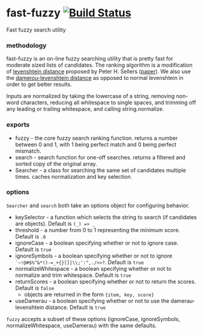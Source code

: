 # fast-fuzzy [![Build Status](https://travis-ci.org/EthanRutherford/fast-fuzzy.svg?branch=master)](https://travis-ci.org/EthanRutherford/fast-fuzzy)
Fast fuzzy search utility

### methodology
fast-fuzzy is an on-line fuzzy searching utility that is pretty fast for moderate sized lists of candidates.
The ranking algorithm is a modification of [levenshtein distance](https://en.wikipedia.org/wiki/Levenshtein_distance)
proposed by Peter H. Sellers ([paper](https://pdfs.semanticscholar.org/0517/aa6d420f66f74bd4b281e2ed0e2021f3d359.pdf)).
We also use the [damerou-levenshtein distance](https://en.wikipedia.org/wiki/Damerau%E2%80%93Levenshtein_distance)
as opposed to normal levenshtein in order to get better results.

Inputs are normalized by taking the lowercase of a string, removing non-word characters, reducing all whitespace to single spaces,
and trimming off any leading or trailing whitespace, and calling string.normalize.

### exports
* fuzzy - the core fuzzy search ranking function. returns a number between 0 and 1, with 1 being perfect match and 0 being perfect mismatch.
* search - search function for one-off searches. returns a filtered and sorted copy of the original array.
* Searcher - a class for searching the same set of candidates multiple times. caches normalization and key selection.

### options
`Searcher` and `search` both take an options object for configuring behavior.

* keySelector - a function which selects the string to search (if candidates are objects). Default is `(_) => _`
* threshold - a number from 0 to 1 representing the minimum score. Default is `.6`
* ignoreCase - a boolean specifying whether or not to ignore case. Default is `true`
* ignoreSymbols - a boolean specifying whether or not to ignore ``` `~!@#$%^&*()-=_+{}[]|\\;':",./<>? ```. Default is `true`
* normalizeWhitespace - a boolean specifying whether or not to normalize and trim whitespace. Default is `true`
* returnScores - a boolean specifying whether or not to return the scores. Default is `false`
	* objects are returned in the form `{item, key, score}`
* useDamerau - a boolean specifying whether or not to use the damerau-levenshtein distance. Default is `true`

`fuzzy` accepts a subset of these options (ignoreCase, ignoreSymbols, normalizeWhitespace, useDamerau) with the same defaults.
